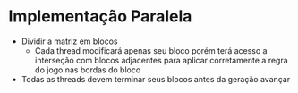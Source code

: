 # Implementação Paralela

- Dividir a matriz em blocos
  - Cada thread modificará apenas seu bloco porém terá acesso a interseção com blocos adjacentes para aplicar corretamente a regra do jogo nas bordas do bloco
- Todas as threads devem terminar seus blocos antes da geração avançar
